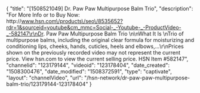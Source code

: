 {
    "title": "[1508521049] Dr. Paw Paw Multipurpose Balm Trio",
    "description": "For More Info or to Buy Now: http:\/\/www.hsn.com\/products\/seo\/8535652?rdr=1&sourceid=youtube&cm_mmc=Social-_-Youtube-_-ProductVideo-_-582147\r\nDr. Paw Paw Multipurpose Balm Trio \n\nWhat It Is \nTrio of multipurpose balms, including the original clear formula for moisturizing and conditioning lips, cheeks, hands, cuticles, heels and elbows,...\r\nPrices shown on the previously recorded video may not represent the current price.  View hsn.com to view the current selling price. HSN Item #582147",
    "channelid": "123179144",
    "videoid": "123178404",
    "date_created": "1508300476",
    "date_modified": "1508372591",
    "type": "captivate",
    "layout": "channelVideo",
    "url": "\/hsn-network\/dr-paw-paw-multipurpose-balm-trio\/123179144-123178404"
}